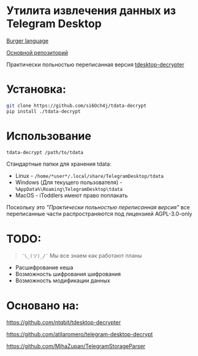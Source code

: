 # Утилита извлечения данных из Telegram Desktop

[Burger language](README.en.md)

[Основной репозиторий](https://gitflic.ru/project/consensus/tdata-decrypt)

Практически польностью переписанная версия [tdesktop-decrypter](https://github.com/ntqbit/tdesktop-decrypter)

# Установка:
```bash
git clone https://github.com/si6Och4j/tdata-decrypt
pip install ./tdata-decrypt
```

# Использование
```bash
tdata-decrypt /path/to/tdata
```

Стандартные папки для хранения tdata:
 - Linux - `/home/*user*/.local/share/TelegramDesktop/tdata`
 - Windows (Для текущего пользователя) - `%AppData%\Roaming\TelegramDesktop\tdata`
 - MacOS - iToddlers имеют право поплакать

Поскольку это *"Практически польностью переписанная версия"* все переписанные части распространяются под лицензией AGPL-3.0-only

# TODO:
> `¯\_(ツ)_/¯` Мы все знаем как работают планы
 - Расшифрование кеша
 - Возможность шифрования шифрования
 - Возможность модификации данных

# Основано на:
https://github.com/ntqbit/tdesktop-decrypter

https://github.com/atilaromero/telegram-desktop-decrypt

https://github.com/MihaZupan/TelegramStorageParser
